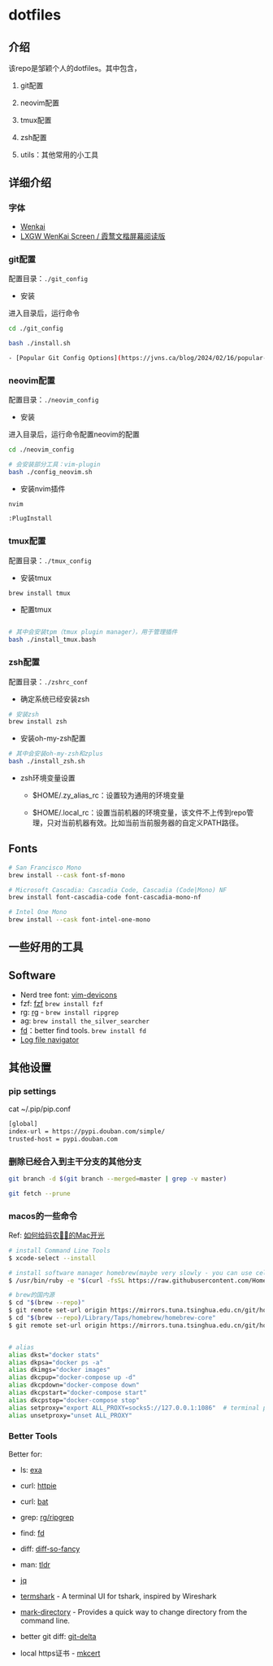 # dotfiles

## 介绍

该repo是邹颖个人的dotfiles。其中包含，

1. git配置

2. neovim配置

3. tmux配置

4. zsh配置

5. utils：其他常用的小工具


## 详细介绍


### 字体

- [Wenkai](https://github.com/lxgw/LxgwWenKai)
- [LXGW WenKai Screen / 霞鹜文楷屏幕阅读版](https://github.com/lxgw/LxgwWenKai-Screen)


### git配置

配置目录：`./git_config`

- 安装

进入目录后，运行命令

```bash
cd ./git_config

bash ./install.sh

- [Popular Git Config Options](https://jvns.ca/blog/2024/02/16/popular-git-config-options)
```

### neovim配置

配置目录：`./neovim_config`

- 安装

进入目录后，运行命令配置neovim的配置

```bash
cd ./neovim_config

# 会安装部分工具：vim-plugin
bash ./config_neovim.sh
```

- 安装nvim插件

```bash
nvim

:PlugInstall
```

### tmux配置

配置目录：`./tmux_config`

- 安装tmux

```bash
brew install tmux
```

- 配置tmux

```bash

# 其中会安装tpm（tmux plugin manager），用于管理插件
bash ./install_tmux.bash
```


### zsh配置

配置目录：`./zshrc_conf`


- 确定系统已经安装zsh

```bash
# 安装zsh
brew install zsh
```

- 安装oh-my-zsh配置

```bash
# 其中会安装oh-my-zsh和zplus
bash ./install_zsh.sh
```

- zsh环境变量设置

  - $HOME/.zy_alias_rc：设置较为通用的环境变量
  
  - $HOME/.local_rc：设置当前机器的环境变量，该文件不上传到repo管理，只对当前机器有效。比如当前当前服务器的自定义PATH路径。


## Fonts

```bash
# San Francisco Mono
brew install --cask font-sf-mono

# Microsoft Cascadia: Cascadia Code, Cascadia (Code|Mono) NF
brew install font-cascadia-code font-cascadia-mono-nf

# Intel One Mono
brew install --cask font-intel-one-mono
```


## 一些好用的工具


## Software ##

- Nerd tree font: [vim-devicons](https://github.com/ryanoasis/vim-devicons)
- fzf: [fzf](https://github.com/junegunn/fzf) `brew install fzf`
- rg: [rg](https://github.com/BurntSushi/ripgrep) - `brew install ripgrep`
- ag: `brew install the_silver_searcher`
- [fd](https://github.com/sharkdp/fd)：better find tools. `brew install fd`
- [Log file navigator](https://github.com/tstack/lnav)

## 其他设置

### pip settings ###

cat ~/.pip/pip.conf

```bash
[global]
index-url = https://pypi.douban.com/simple/
trusted-host = pypi.douban.com
```

### 删除已经合入到主干分支的其他分支

```bash
git branch -d $(git branch --merged=master | grep -v master)

git fetch --prune
```

### macos的一些命令

Ref: [如何给码农👨‍💻‍的Mac开光](https://wyydsb.xin/other/terminal.html)


```bash
# install Command Line Tools
$ xcode-select --install

# install software manager homebrew(maybe very slowly - you can use cellular)
$ /usr/bin/ruby -e "$(curl -fsSL https://raw.githubusercontent.com/Homebrew/install/master/install)"

# brew的国内源
$ cd "$(brew --repo)"
$ git remote set-url origin https://mirrors.tuna.tsinghua.edu.cn/git/homebrew/brew.git
$ cd "$(brew --repo)/Library/Taps/homebrew/homebrew-core"
$ git remote set-url origin https://mirrors.tuna.tsinghua.edu.cn/git/homebrew/homebrew-core.git


# alias
alias dkst="docker stats"
alias dkpsa="docker ps -a"
alias dkimgs="docker images"
alias dkcpup="docker-compose up -d"
alias dkcpdown="docker-compose down"
alias dkcpstart="docker-compose start"
alias dkcpstop="docker-compose stop"
alias setproxy="export ALL_PROXY=socks5://127.0.0.1:1086"  # terminal proxy
alias unsetproxy="unset ALL_PROXY"
```


### Better Tools

Better for:

- ls: [exa](https://github.com/ogham/exa)
- curl: [httpie](https://httpie.org/)
- curl: [bat](https://github.com/sharkdp/bat)
- grep: [rg/ripgrep](https://github.com/BurntSushi/ripgrep)
- find: [fd](https://github.com/sharkdp/fd)
- diff: [diff-so-fancy](https://github.com/so-fancy/diff-so-fancy)
- man: [tldr](https://github.com/tldr-pages/tldr)
- [jq](https://github.com/stedolan/jq)
- [termshark](https://github.com/gcla/termshark) - A terminal UI for tshark, inspired by Wireshark
- [mark-directory](https://github.com/kodango/mark-directory) - Provides a quick way to change directory from the command line.
- better git diff: [git-delta](https://github.com/dandavison/delta)

- local https证书 - [mkcert](https://github.com/FiloSottile/mkcert)

